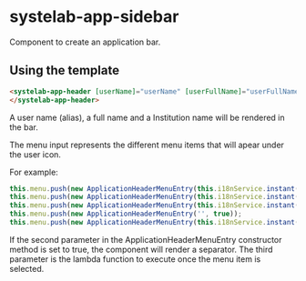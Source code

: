 # systelab-app-sidebar

Component to create an application bar.

## Using the template

```html
<systelab-app-header [userName]="userName" [userFullName]="userFullName" [hospitalName]="hospitalName" [menu]="menu">
</systelab-app-header>
```
A user name (alias), a full name and a Institution name will be rendered in the bar. 

The menu input represents the different menu items that will apear under the user icon.

For example:

```javascript
this.menu.push(new ApplicationHeaderMenuEntry(this.i18nService.instant('COMMON_SETUP'), false, () => this.showSettings()));
this.menu.push(new ApplicationHeaderMenuEntry(this.i18nService.instant('COMMON_CHANGE_PASSWORD'), false, () => this.doChangePassword()));
this.menu.push(new ApplicationHeaderMenuEntry(this.i18nService.instant('COMMON_CHANGE_USER'), false, () => this.doLogout()));
this.menu.push(new ApplicationHeaderMenuEntry('', true));
this.menu.push(new ApplicationHeaderMenuEntry(this.i18nService.instant('COMMON_ABOUT'), false, () => this.showAbout()));
```

If the second parameter in the ApplicationHeaderMenuEntry constructor method is set to true, the component will render a separator.
The third parameter is the lambda function to execute once the menu item is selected.
